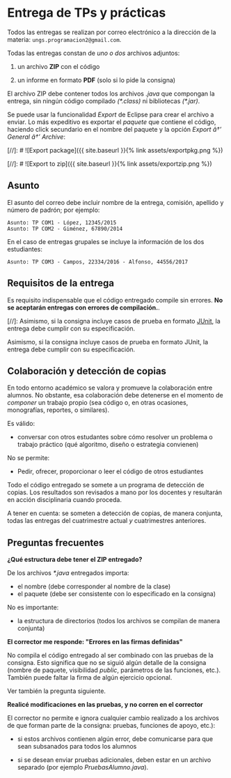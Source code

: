 # Entrega de TPs y prácticas

Todos las entregas se realizan por correo electrónico a la dirección de la materia: `ungs.programacion2@gmail.com`.

Todas las entregas constan de _uno o dos_ archivos adjuntos:

  1. un archivo **ZIP** con el código

  2. un informe en formato **PDF** (solo si lo pide la consigna)

El archivo ZIP debe contener todos los archivos _.java_ que compongan la entrega, sin ningún código compilado _(\*.class)_ ni bibliotecas _(\*.jar)_.

Se puede usar la funcionalidad _Export_ de Eclipse para crear el archivo a enviar. Lo más expeditivo es exportar el _paquete_ que contiene el código, haciendo click secundario en el nombre del paquete y la opción _Export â†’ General â†’ Archive_:

[//]: #  ![Export package]({{ site.baseurl }}{% link assets/exportpkg.png %})

[//]: #  ![Export to zip]({{ site.baseurl }}{% link assets/exportzip.png %})


## Asunto

El asunto del correo debe incluir nombre de la entrega, comisión, apellido y número de padrón; por ejemplo:

    Asunto: TP COM1 - López, 12345/2015
    Asunto: TP COM2 - Giménez, 67890/2014

En el caso de entregas grupales se incluye la información de los dos estudiantes:

    Asunto: TP COM3 - Campos, 22334/2016 - Alfonso, 44556/2017


## Requisitos de la entrega

Es requisito indispensable que el código entregado compile sin errores. **No se aceptarán entregas con errores de compilación.**.

[//]: Asimismo, si la consigna incluye casos de prueba en formato [JUnit](junit.md), la entrega debe cumplir con su especificación.

Asimismo, si la consigna incluye casos de prueba en formato JUnit, la entrega debe cumplir con su especificación.

## Colaboración y detección de copias

En todo entorno académico se valora y promueve la colaboración entre alumnos. No obstante, esa colaboración debe detenerse en el momento de _componer_ un trabajo propio (sea código o, en otras ocasiones, monografías, reportes, o similares).

Es válido:

  - conversar con otros estudantes sobre cómo resolver un problema o trabajo práctico (qué algoritmo, diseño o estrategia convienen)

No se permite:

  - Pedir, ofrecer, proporcionar o leer el código de otros estudiantes 

Todo el código entregado se somete a un programa de detección de copias. Los resultados son revisados a mano por los docentes y resultarán en acción disciplinaria cuando proceda.

A tener en cuenta: se someten a detección de copias, de manera conjunta, todas las entregas del cuatrimestre actual _y_ cuatrimestres anteriores.


## Preguntas frecuentes

**¿Qué estructura debe tener el ZIP entregado?**

De los archivos _*.java_ entregados importa:

  - el nombre (debe corresponder al nombre de la clase)
  - el paquete (debe ser consistente con lo especificado en la consigna)

No es importante:

  - la estructura de directorios (todos los archivos se compilan de manera conjunta)

**El corrector me responde: "Errores en las firmas definidas"**

No compila el código entregado al ser combinado con las pruebas de la consigna. Esto significa que no se siguió algún detalle de la consigna (nombre de paquete, visibilidad _public_, parámetros de las funciones, etc.). También puede faltar la firma de algún ejercicio opcional.

Ver también la pregunta siguiente.

**Realicé modificaciones en las pruebas, y no corren en el corrector**

El corrector no permite e ignora cualquier cambio realizado a los archivos de que forman parte de la consigna: pruebas, funciones de apoyo, etc.):

  - si estos archivos contienen algún error, debe comunicarse para que sean subsanados para todos los alumnos

  - si se desean enviar pruebas adicionales, deben estar en un archivo separado (por ejemplo _PruebasAlumno.java_).
